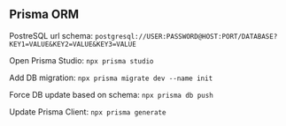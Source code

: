## Prisma ORM

PostreSQL url schema: ```postgresql://USER:PASSWORD@HOST:PORT/DATABASE?KEY1=VALUE&KEY2=VALUE&KEY3=VALUE```

Open Prisma Studio: ```npx prisma studio```

Add DB migration: ```npx prisma migrate dev --name init```

Force DB update based on schema: ```npx prisma db push```

Update Prisma Client: ```npx prisma generate```